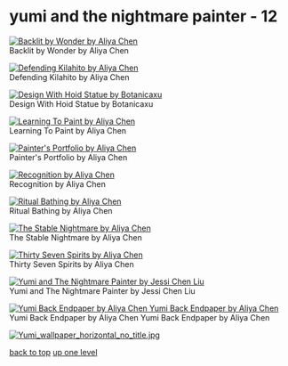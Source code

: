 # yumi and the nightmare painter - 12
[![Backlit by Wonder by Aliya Chen](/mobile/cosmere/yumi%20and%20the%20nightmare%20painter/Backlit_by_Wonder_by_Aliya_Chen.jpg "Backlit by Wonder by Aliya Chen")](/mobile/cosmere/yumi%20and%20the%20nightmare%20painter/Backlit_by_Wonder_by_Aliya_Chen.jpg)\
Backlit by Wonder by Aliya Chen

[![Defending Kilahito by Aliya Chen](/mobile/cosmere/yumi%20and%20the%20nightmare%20painter/Defending_Kilahito_by_Aliya_Chen.jpg "Defending Kilahito by Aliya Chen")](/mobile/cosmere/yumi%20and%20the%20nightmare%20painter/Defending_Kilahito_by_Aliya_Chen.jpg)\
Defending Kilahito by Aliya Chen

[![Design With Hoid Statue by Botanicaxu](/mobile/cosmere/yumi%20and%20the%20nightmare%20painter/Design_with_Hoid_statue_by_Botanicaxu.jpg "Design With Hoid Statue by Botanicaxu")](/mobile/cosmere/yumi%20and%20the%20nightmare%20painter/Design_with_Hoid_statue_by_Botanicaxu.jpg)\
Design With Hoid Statue by Botanicaxu

[![Learning To Paint by Aliya Chen](/mobile/cosmere/yumi%20and%20the%20nightmare%20painter/Learning_to_Paint_by_Aliya_Chen.jpg "Learning To Paint by Aliya Chen")](/mobile/cosmere/yumi%20and%20the%20nightmare%20painter/Learning_to_Paint_by_Aliya_Chen.jpg)\
Learning To Paint by Aliya Chen

[![Painter's Portfolio by Aliya Chen](/mobile/cosmere/yumi%20and%20the%20nightmare%20painter/Painter's_Portfolio_by_Aliya_Chen.jpg "Painter's Portfolio by Aliya Chen")](/mobile/cosmere/yumi%20and%20the%20nightmare%20painter/Painter's_Portfolio_by_Aliya_Chen.jpg)\
Painter's Portfolio by Aliya Chen

[![Recognition by Aliya Chen](/mobile/cosmere/yumi%20and%20the%20nightmare%20painter/Recognition_by_Aliya_Chen.jpg "Recognition by Aliya Chen")](/mobile/cosmere/yumi%20and%20the%20nightmare%20painter/Recognition_by_Aliya_Chen.jpg)\
Recognition by Aliya Chen

[![Ritual Bathing by Aliya Chen](/mobile/cosmere/yumi%20and%20the%20nightmare%20painter/Ritual_Bathing_by_Aliya_Chen.jpg "Ritual Bathing by Aliya Chen")](/mobile/cosmere/yumi%20and%20the%20nightmare%20painter/Ritual_Bathing_by_Aliya_Chen.jpg)\
Ritual Bathing by Aliya Chen

[![The Stable Nightmare by Aliya Chen](/mobile/cosmere/yumi%20and%20the%20nightmare%20painter/The_Stable_Nightmare_by_Aliya_Chen.jpg "The Stable Nightmare by Aliya Chen")](/mobile/cosmere/yumi%20and%20the%20nightmare%20painter/The_Stable_Nightmare_by_Aliya_Chen.jpg)\
The Stable Nightmare by Aliya Chen

[![Thirty Seven Spirits by Aliya Chen](/mobile/cosmere/yumi%20and%20the%20nightmare%20painter/Thirty_Seven_Spirits_by_Aliya_Chen.jpg "Thirty Seven Spirits by Aliya Chen")](/mobile/cosmere/yumi%20and%20the%20nightmare%20painter/Thirty_Seven_Spirits_by_Aliya_Chen.jpg)\
Thirty Seven Spirits by Aliya Chen

[![Yumi and The Nightmare Painter by Jessi Chen Liu](/mobile/cosmere/yumi%20and%20the%20nightmare%20painter/yumi_and_the_nightmare_painter_by_jessi_chen_liu.png "Yumi and The Nightmare Painter by Jessi Chen Liu")](/mobile/cosmere/yumi%20and%20the%20nightmare%20painter/yumi_and_the_nightmare_painter_by_jessi_chen_liu.png)\
Yumi and The Nightmare Painter by Jessi Chen Liu

[![Yumi Back Endpaper by Aliya Chen
Yumi Back Endpaper by Aliya Chen](/mobile/cosmere/yumi%20and%20the%20nightmare%20painter/Yumi_Back_Endpaper_by_Aliya_Chen.jpg "Yumi Back Endpaper by Aliya Chen
Yumi Back Endpaper by Aliya Chen")](/mobile/cosmere/yumi%20and%20the%20nightmare%20painter/Yumi_Back_Endpaper_by_Aliya_Chen.jpg)\
Yumi Back Endpaper by Aliya Chen
Yumi Back Endpaper by Aliya Chen

[![Yumi_wallpaper_horizontal_no_title.jpg](/mobile/cosmere/yumi%20and%20the%20nightmare%20painter/Yumi_wallpaper_horizontal_no_title.jpg "Yumi_wallpaper_horizontal_no_title.jpg")](/mobile/cosmere/yumi%20and%20the%20nightmare%20painter/Yumi_wallpaper_horizontal_no_title.jpg)



[back to top](#)
[up one level](/mobile/cosmere/README.MD)
